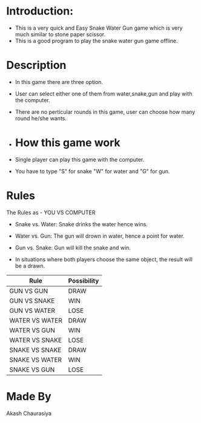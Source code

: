 # Introduction:
- This is a very quick and Easy Snake Water Gun game which is very much similar to stone paper scissor.
- This is a good program to play the snake water gun game offline.

 # Description
- In this game there are three option.
- User can select either one of them from water,snake,gun and play with the computer.
- There are no perticular rounds in this game, user can choose how many round he/she wants.
- 
  # How this game work
 - Single player can play this game with the computer.

  - You have to type "S" for snake "W" for water and "G" for gun.
 # Rules
The Rules as - YOU VS COMPUTER

- Snake vs. Water: Snake drinks the water hence wins.

- Water vs. Gun: The gun will drown in water, hence a point for water.

- Gun vs. Snake: Gun will kill the snake and win.

- In situations where both players choose the same object, the result will be a drawn.

  

| Rule |  Possibility  |
| ------ | ------ |
| GUN VS GUN|DRAW |
| GUN VS SNAKE| WIN |
| GUN VS WATER | LOSE |
| WATER VS WATER	| DRAW |
| WATER VS GUN| WIN|
| WATER VS SNAKE| LOSE|
| SNAKE VS SNAKE|DRAW|
| SNAKE VS WATER| WIN|
| SNAKE VS GUN| LOSE|

# Made By
Akash Chaurasiya
